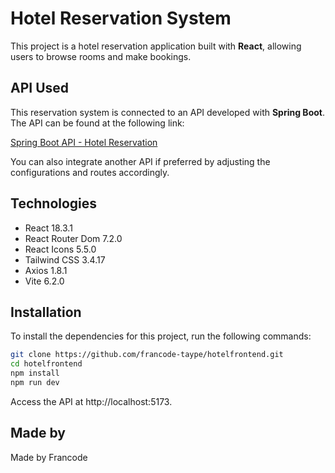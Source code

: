 # Hotel Reservation System

This project is a hotel reservation application built with **React**, allowing users to browse rooms and make bookings.

## API Used

This reservation system is connected to an API developed with **Spring Boot**. The API can be found at the following link:

[Spring Boot API - Hotel Reservation](https://github.com/francotaype/hotelBackend)

You can also integrate another API if preferred by adjusting the configurations and routes accordingly.

## Technologies
- React 18.3.1
- React Router Dom 7.2.0
- React Icons 5.5.0
- Tailwind CSS 3.4.17
- Axios 1.8.1
- Vite 6.2.0

## Installation

To install the dependencies for this project, run the following commands:

```bash
git clone https://github.com/francode-taype/hotelfrontend.git
cd hotelfrontend
npm install
npm run dev
```
Access the API at http://localhost:5173.

## Made by
Made by Francode
